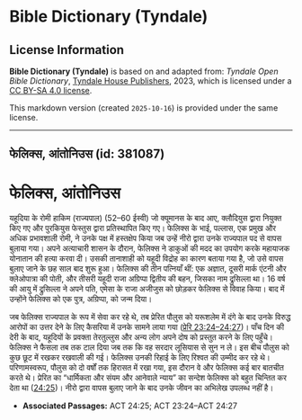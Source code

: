 # Bible Dictionary (Tyndale)

## License Information

**Bible Dictionary (Tyndale)** is based on and adapted from: _Tyndale Open Bible Dictionary_, [Tyndale House Publishers](https://tyndaleopenresources.com/), 2023, which is licensed under a [CC BY-SA 4.0 license](https://creativecommons.org/licenses/by-sa/4.0/legalcode.en).

This markdown version (created `2025-10-16`) is provided under the same license.



--------------------------------

## फेलिक्स, आंतोनिउस (id: 381087)

फेलिक्स, आंतोनिउस
=================

यहूदिया के रोमी हाकिम (राज्यपाल) (52–60 ईस्वी) जो क्यूमानस के बाद आए, क्लौदियुस द्वारा नियुक्त किए गए और पुरकियुस फेस्तुस द्वारा प्रतिस्थापित किए गए। फेलिक्स के भाई, पल्लास, एक प्रमुख और अधिक प्रभावशाली रोमी, ने उनके पक्ष में हस्तक्षेप किया जब उन्हें नीरो द्वारा उनके राज्यपाल पद से वापस बुलाया गया। अपने अत्याचारी शासन के दौरान, फेलिक्स ने डाकुओं की मदद का उपयोग करके महायाजक योनातान की हत्या करवा दी। उसकी तानाशाही को यहूदी विद्रोह का कारण बताया गया है, जो उसे वापस बुलाए जाने के छह साल बाद शुरू हुआ। फेलिक्स की तीन पत्नियाँ थीं: एक अज्ञात, दूसरी मार्क एंटनी और क्लेओपात्रा की पोती, और तीसरी यहूदी राजा अग्रिप्पा द्वितीय की बहन, जिसका नाम द्रुसिल्ला था। 16 वर्ष की आयु में द्रुसिल्ला ने अपने पति, एमेसा के राजा अजीजुस को छोड़कर फेलिक्स से विवाह किया। बाद में उन्होंने फेलिक्स को एक पुत्र, अग्रिप्पा, को जन्म दिया।

जब फेलिक्स राज्यपाल के रूप में सेवा कर रहे थे, तब प्रेरित पौलुस को यरूशलेम में दंगे के बाद उनके विरुद्ध आरोपों का उत्तर देने के लिए कैसरिया में उनके सामने लाया गया ([प्रेरि 23:24–24:27](https://ref.ly/Acts23:24-Acts24:27))। पाँच दिन की देरी के बाद, यहूदियों के प्रवक्ता तेरतुल्लुस और अन्य लोग अपने दोष को प्रस्तुत करने के लिए पहुँचे। फेलिक्स ने फैसला तब तक टाल दिया जब तक कि वह सरदार लूसियास से सुन न ले। इस बीच पौलुस को कुछ छूट में रखकर रखवाली की गई। फेलिक्स उनकी रिहाई के लिए रिश्वत की उम्मीद कर रहे थे। परिणामस्वरूप, पौलुस को दो वर्षों तक हिरासत में रखा गया, इस दौरान वे और फेलिक्स कई बार बातचीत करते थे। प्रेरित का “धार्मिकता और संयम और आनेवाले न्याय” का सन्देश फेलिक्स को बहुत चिन्तित कर देता था ([24:25](https://ref.ly/Acts24:25))। नीरो द्वारा वापस बुलाए जाने के बाद उनके जीवन का अभिलेख उपलब्ध नहीं है।

* **Associated Passages:** ACT 24:25; ACT 23:24–ACT 24:27

